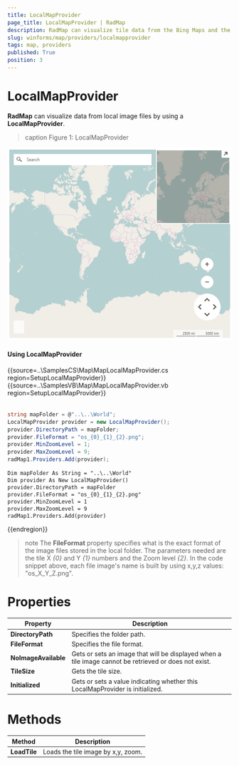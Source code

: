 ```yaml
---
title: LocalMapProvider
page_title: LocalMapProvider | RadMap
description: RadMap can visualize tile data from the Bing Maps and the OpenStreetMaps REST services as well as from the local file system.
slug: winforms/map/providers/localmapprovider
tags: map, providers
published: True
position: 3 
---
```


# LocalMapProvider

__RadMap__ can visualize data from local image files by using a __LocalMapProvider__.

>caption Figure 1: LocalMapProvider 

![map-localmapprovider 001](images/map-localmapprovider001.png)

#### Using LocalMapProvider

{{source=..\SamplesCS\Map\MapLocalMapProvider.cs region=SetupLocalMapProvider}} 
{{source=..\SamplesVB\Map\MapLocalMapProvider.vb region=SetupLocalMapProvider}}

````C#
            
string mapFolder = @"..\..\World";
LocalMapProvider provider = new LocalMapProvider();
provider.DirectoryPath = mapFolder;
provider.FileFormat = "os_{0}_{1}_{2}.png";
provider.MinZoomLevel = 1;
provider.MaxZoomLevel = 9;
radMap1.Providers.Add(provider);

````
````VB.NET
Dim mapFolder As String = "..\..\World"
Dim provider As New LocalMapProvider()
provider.DirectoryPath = mapFolder
provider.FileFormat = "os_{0}_{1}_{2}.png"
provider.MinZoomLevel = 1
provider.MaxZoomLevel = 9
radMap1.Providers.Add(provider)

````

{{endregion}} 

>note The __FileFormat__ property specifies what is the exact format of the image files stored in the local folder. The parameters needed are the tile X *{0}* and Y *{1}* numbers and the Zoom level *{2}*. In the code snippet above, each file image's name is built by using x,y,z values: "os_X_Y_Z.png".

# Properties

|Property|Description|
|----|----|
|__DirectoryPath__|Specifies the folder path.|
|__FileFormat__|Specifies the file format.|
|__NoImageAvailable__|Gets or sets an image that will be displayed when a tile image cannot be retrieved or does not exist.|
|__TileSize__|Gets the tile size.|
|__Initialized__|Gets or sets a value indicating whether this LocalMapProvider is initialized.|

# Methods

|Method|Description|
|----|----|
|__LoadTile__|Loads the tile image by x,y, zoom.|

